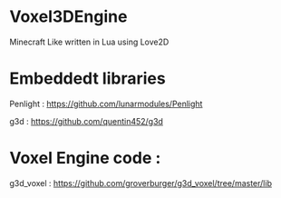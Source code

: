# Voxel3DEngine
Minecraft Like written in Lua using Love2D

# Embeddedt libraries

Penlight : https://github.com/lunarmodules/Penlight

g3d : https://github.com/quentin452/g3d

# Voxel Engine code : 

g3d_voxel : https://github.com/groverburger/g3d_voxel/tree/master/lib
